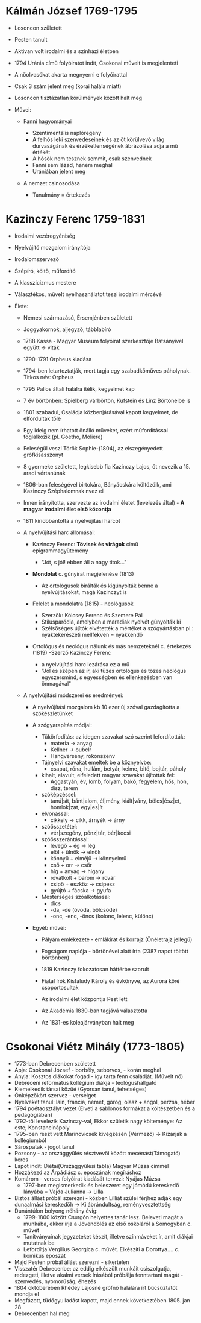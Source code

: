 # Kálmán József 1769-1795

- Losoncon született 
- Pesten tanult
- Aktívan volt irodalmi és a színházi életben
- 1794 Uránia című folyóiratot indít, Csokonai műveit is megjelenteti
- A nőolvasókat akarta megnyerni e folyóirattal
- Csak 3 szám jelent meg (korai halála miatt)
- Losoncon tisztázatlan körülmények között halt meg

- Művei:
    - Fanni hagyományai
        - Szentimentális naplóregény
        - A felhős leki szenvedéseinek és az őt körülvevő világ durvaságának és érzéketlenségének ábrázolása adja a mű értékét
        - A hősök nem tesznek semmit, csak szenvednek
        - Fanni sem lázad, hanem meghal
        - Urániában jelent meg

    - A nemzet csinosodása
        - Tanulmány = értekezés



# Kazinczy Ferenc 1759-1831

- Irodalmi vezéregyéniség
- Nyelvújító mozgalom irányítója
- Irodalomszervező
- Szépíró, költő, műfordító
- A klasszicizmus mestere
- Választékos, művelt nyelhasználatot teszi irodalmi mércévé

- Élete:
    - Nemesi származású, Érsemjénben született
    - Joggyakornok, aljegyző, tábblabíró
    - 1788 Kassa - Magyar Museum folyóirat szerkesztője Batsányivel együtt -> viták
    - 1790-1791 Orpheus kiadása
    - 1794-ben letartoztatják, mert tagja egy szabadkőműves páholynak. Titkos név: Orpheus
    - 1795 Pallos általi halálra ítélik, kegyelmet kap
    - 7 év börtönben: Spielberg várbörtön, Kufstein és Linz Börtöneibe is 
    - 1801 szabadul, Családja közbenjárásával kapott kegyelmet, de elfordultak tőle
    - Egy ideig nem írhatott önálló műveket, ezért műfordítással foglalkozik (pl. Goetho, Moliere)
    - Feleségül veszi Török Sophie-(1804), az elszegényedett grófkisasszonyt
    - 8 gyermeke született, legkisebb fia Kazinczy Lajos, őt nevezik a 15. aradi vértanúnak

    - 1806-ban feleségével birtokára, Bányácskára költözöik, ami Kazinczy Széphalomnak nvez el
    - Innen irányította, szervezte az irodalmi életet (levelezés által) - **A magyar irodalmi élet első közontja**
    - 1811 kiriobbantotta a nyelvújítási harcot
    
    - A nyelvújítási harc állomásai:
        - Kazinczy Ferenc: **Tövisek és virágok** cimű epigrammagyűtemény
            - "Jót, s jól! ebben áll a nagy titok..."
        - **Mondolat** c. gúnyirat megjelenése (1813)
            - Az ortológusok bírálták és kigúnyolták benne a nyelvújításokat, magá Kazinczyt is
        - Felelet a mondolatra (1815) - neológusok
            - Szerzők: Kölcsey Ferenc és Szemere Pál
            - Stílusparódia, amelyben a maradiak nyelvét gúnyolták ki
            - Szélsőséges újítók elvétették a mértéket a szógyártásban pl.: nyaktekerészeti mellfekven = nyakkendő
        
        - Ortológus és neológus nálunk és más nemzeteknél c. értekezés (1819)
            -Szerző Kazinczy Ferenc
            - a nyelvújítási harc lezárása ez a mű
            - "Jól és szépen az ír, aki tüzes ortológus és tözes neológus egyszersmind, s egyességben és ellenkezésben van önmagával"

    - A nyelvújítási módszerei és eredményei:
        - A nyelvújítási mozgalom kb 10 ezer új szóval gazdagította a szókészletünket
        - A szógyarapítás módjai:
            - Tükörfodítás: az idegen szavakat szó szerint lefordították:
                - materia -> anyag
                - Kellner -> oubclr
                - Hangverseny, rokonszenv
            - Tájnyelvi szavakat emeltek be a köznyelvbe:
                - csapat, róna, hullám, betyár, kelme, bitó, bojtár, páholy
            - kihalt, elavult, elfeledett magyar szavakat újítottak fel:
                - Aggastyán, év, lomb, folyam, bakó, fegyelem, hős, hon, dísz, terem
            - szóképzéssel:
                - tanú|sít, bánt|alom, él|mény, kiált|vány, bölcs|ész|et, homlok|zat, egy|es|ít
            - elvonással:
                - cikkely -> cikk, árnyék -> árny
            - szóösszetétel:
                - vér|szegény, pénz|tár, bér|kocsi
            - szóösszerántással:
                - levegő + ég -> lég
                - elöl + ülnök -> elnök
                - könnyű + elméjű -> könnyelmű
                - cső + orr -> csőr
                - híg + anyag -> higany
                - róvátkolt + barom -> rovar
                - csipő + eszköz -> csipesz
                - gyújtó + fácska -> gyufa
            - Mesterséges szóalkotással:
                - dics
                - -da, -de (óvoda, bölcsöde)
                - -onc, -enc, -öncs (kolonc, lelenc, különc)

        - Egyéb művei:
            - Pályám emlékezete - emlákirat és korrajz (Önéletrajz jellegű)
            - Fogságom naplója - börtönévei alatt írta (2387 napot töltött börtönben)
            
            - 1819 Kazinczy fokozatosan háttérbe szorult
            - Fiatal írók Kisfaludy Károly és évkönyve, az Aurora köré csoportosultak
            - Az irodalmi élet központja Pest lett
            - Az Akadémia 1830-ban tagjává választotta
            - Az 1831-es koleajárványban halt meg

# Csokonai Viétz Mihály (1773-1805)
- 1773-ban Debrecenben született
- Apja: Csokonai József - borbély, seborvos, - korán meghal
- Anyja: Kosztos diákokat fogad - így tarta fenn családját. (Művelt nő)
- Debreceni református kollégium diákja - teológushallgató
- Kiemelkedik társai közüé (Gyorsan tanul, tehetséges)
- Önképzőkört szervez - verselget
- Nyelveket tanul: lain, francia, német, görög, olasz + angol, perzsa, héber
- 1794 poétaosztályt vezet (Elveti a sablonos formákat a költészetben és a pedagógiában)
- 1792-től levelezik Kazinczy-val, Ekkor születik nagy költeménye: Az este; Konstancinápoly
- 1795-ben részt vett Marinovicsék kivégzésén (Vérmező) -> Kizárják a kollégiumból
- Sárospatak - jogot tanul
- Pozsony - az országgyűlés résztvevői között mecénást(Támogató) keres
- Lapot indít: Diétai(Országgyűlési tábla) Magyar Múzsa címmel
- Hozzákezd az Árpádiász c. eposzának megíráshoz
- Komárom - verses folyóirat kiadását tervezi: Nyájas Múzsa
    - 1797-ben megismerkedik és beleszeret egy jómódú kereskedő lányába = Vajda Julianna -> Lilla
- Biztos állást próbál szerezni - közben Lilliát szülei férjhez adják egy dunaalmási kereskedőh -> Ki ábrándultság, reményvesztettség
- Dunántúlon bolyong néhány évig:
    - 1799-1800 között Csurgón helyettes tanár lesz. Beleveti magát a munkába, ekkor írja a Jövendölés az első oskoláról a Somogyban c. művét
    - Tanítványainak jegyzeteket készít, illetve színmáveket ír, amit diákjai mutatnak be
    - Lefordítja Vergilius Georgica c. művét. Elkészíti a Dorottya.... c. komikus eposzát
- Majd Pesten próbál állást szerezni - sikertelen
- Visszatér Debrecenbe: az eddig elkészült munkáit csiszolgatja, redezgeti, illetve akalmi versek írásából próbálja fenntartani magát - szenvedés, nyomorúság, éhezés
- 1804 októberében Rhédey Lajosné grófnő halálára írt búcsúztatót mondja el
- Megfázott, tüdőgyulladást kapott, majd ennek következtében 1805. jan 28
- Debrecenben hal meg
    
